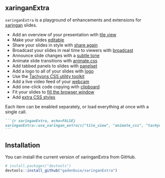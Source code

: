 ## xaringanExtra

<!-- badges: start -->

<!-- badges: end -->

<!-- Links -->

`xaringanExtra` is a playground of enhancements and extensions for
[xaringan](https://slides.yihuie.org/xaringan) slides.

  - Add an overview of your presentation with [tile view](/tile-view)
  - Make your slides [editable](/editable)
  - Share your slides in style with [share again](/share-again)
  - Broadcast your slides in real time to viewers with
    [broadcast](/broadcast)
  - Announce slide changes with a [subtle tone](/slide-tone)
  - Animate slide transitions with [animate.css](/animate-css)
  - Add tabbed panels to slides with [panelset](/panelset)
  - Add a logo to all of your slides with [logo](/logo)
  - Use the [Tachyons CSS utility toolkit](/tachyons)
  - Add a live video feed of your [webcam](/webcam)
  - Add one-click code copying with [clipboard](/clipboard)
  - Fit your slides to [fill the browser window](/fit-to-screen)
  - Add [extra CSS styles](/extra-styles)

Each item can be enabled separately, or load everything at once with a
single call.

```` markdown
```{r xaringanExtra, echo=FALSE}
xaringanExtra::use_xaringan_extra(c("tile_view", "animate_css", "tachyons"))
```
````

## Installation

You can install the current version of xaringanExtra from GitHub.

``` r
# install.packages("devtools")
devtools::install_github("gadenbuie/xaringanExtra")
```

